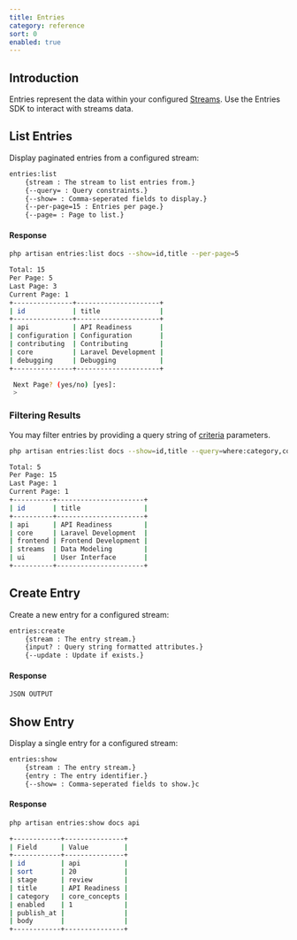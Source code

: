 ```yaml
---
title: Entries
category: reference
sort: 0
enabled: true
---
```


## Introduction

Entries represent the data within your configured [Streams](#streams). Use the Entries SDK to interact with streams data.

## List Entries

Display paginated entries from  a configured stream:

```bash
entries:list
    {stream : The stream to list entries from.}
    {--query= : Query constraints.}
    {--show= : Comma-seperated fields to display.}
    {--per-page=15 : Entries per page.}
    {--page= : Page to list.}
```

#### Response

```bash
php artisan entries:list docs --show=id,title --per-page=5

Total: 15
Per Page: 5
Last Page: 3
Current Page: 1
+---------------+---------------------+
| id            | title               |
+---------------+---------------------+
| api           | API Readiness       |
| configuration | Configuration       |
| contributing  | Contributing        |
| core          | Laravel Development |
| debugging     | Debugging           |
+---------------+---------------------+

 Next Page? (yes/no) [yes]:
 > 
```

### Filtering Results

You may filter entries by providing a query string of [criteria](../core/querying#filtering) parameters.

```bash
php artisan entries:list docs --show=id,title --query=where:category,core_concepts

Total: 5
Per Page: 15
Last Page: 1
Current Page: 1
+----------+----------------------+
| id       | title                |
+----------+----------------------+
| api      | API Readiness        |
| core     | Laravel Development  |
| frontend | Frontend Development |
| streams  | Data Modeling        |
| ui       | User Interface       |
+----------+----------------------+
```

<!-- ### Sorting Results

You may specify sorting and ordering within the JSON array of [criteria](../core/querying#sorting-ordering) parameters.

```bash
curl --location --request GET '/api/streams/{stream}/entries' \
    -H 'Content-Type: application/json' \
    -d '{"parameters": [{"order_by": ["name", "asc"]}]}'
``` -->


## Create Entry

Create a new entry for a configured stream:

```bash
entries:create
    {stream : The entry stream.} 
    {input? : Query string formatted attributes.}
    {--update : Update if exists.}
```

#### Response

```bash
JSON OUTPUT
```

## Show Entry

Display a single entry for a configured stream:

```bash
entries:show
    {stream : The entry stream.}
    {entry : The entry identifier.}
    {--show= : Comma-seperated fields to show.}c
```


#### Response

```bash
php artisan entries:show docs api

+------------+---------------+
| Field      | Value         |
+------------+---------------+
| id         | api           |
| sort       | 20            |
| stage      | review        |
| title      | API Readiness |
| category   | core_concepts |
| enabled    | 1             |
| publish_at |               |
| body       |               |
+------------+---------------+
```
